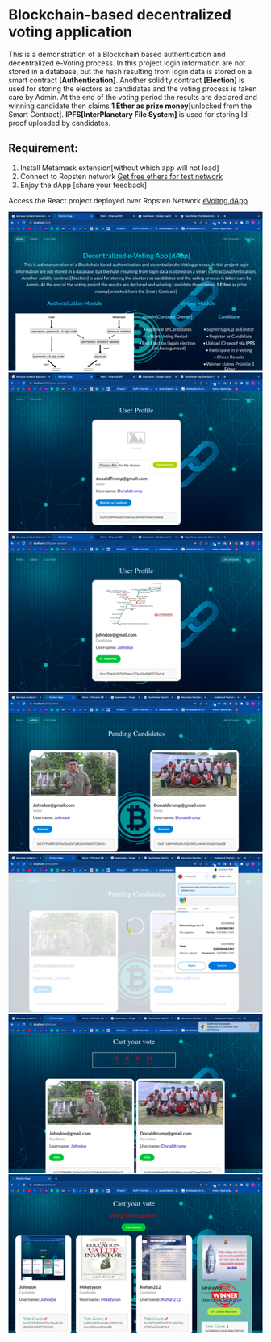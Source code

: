 # Blockchain-based decentralized voting application

This is a demonstration of a Blockchain based authentication and decentralized e-Voting process. In this project login information are not stored in a database, but the hash resulting from login data is stored on a smart contract **[Authentication]**.
Another solidity contract **[Election]** is used for storing the electors as candidates and the voting process is taken care by Admin. At the end of the voting period the results are declared and winning candidate then claims  **1 Ether as prize money**[unlocked from the Smart Contract].
**IPFS[InterPlanetary File System]** is used for storing Id-proof uploaded by candidates.


## Requirement:

1. Install Metamask extension[without which app will not load]
2. Connect to Ropsten network [Get free ethers for test network](https://faucet.egorfine.com/)
3. Enjoy the dApp [share your feedback]

Access the React project deployed over Ropsten Network [eVoitng dApp](https://parasgr7.github.io/e-Voting-dApp/).

![Homepage](https://github.com/Parasgr7/e-Voting-dApp/blob/master/client/src/img/1.png "Homepage")
![Canidate](https://github.com/Parasgr7/e-Voting-dApp/blob/master/client/src/img/2.png "Register as Canidate")
![Approved](https://github.com/Parasgr7/e-Voting-dApp/blob/master/client/src/img/3.png "Approved Canidate")
![Admin](https://github.com/Parasgr7/e-Voting-dApp/blob/master/client/src/img/4.png "Admin section")
![transact](https://github.com/Parasgr7/e-Voting-dApp/blob/master/client/src/img/5.png "Transaction")
![voting](https://github.com/Parasgr7/e-Voting-dApp/blob/master/client/src/img/6.png "Voting")
![result](https://github.com/Parasgr7/e-Voting-dApp/blob/master/client/src/img/7.png "Result")
